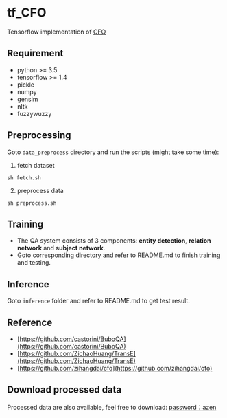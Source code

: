 # tf_CFO
Tensorflow implementation of [CFO](https://www.aclweb.org/anthology/P/P16/P16-1076.pdf)

## Requirement
- python >= 3.5
- tensorflow >= 1.4
- pickle
- numpy
- gensim
- nltk
- fuzzywuzzy

## Preprocessing
Goto `data_preprocess` directory and run the scripts (might take some time):

1. fetch dataset
```
sh fetch.sh
```

2. preprocess data
```
sh preprocess.sh
```

## Training
- The QA system consists of 3 components: **entity detection**, **relation network** and **subject network**.
- Goto corresponding directory and refer to README.md to finish training and testing.

## Inference
Goto ``inference`` folder and refer to README.md to get test result.

## Reference
- [https://github.com/castorini/BuboQA](https://github.com/castorini/BuboQA)
- [https://github.com/ZichaoHuang/TransE](https://github.com/ZichaoHuang/TransE)
- [https://github.com/zihangdai/cfo](https://github.com/zihangdai/cfo)

## Download processed data
Processed data are also available, feel free to download: [password：azen](https://pan.baidu.com/s/1M_674aselMx8LtLagr0AcQ)